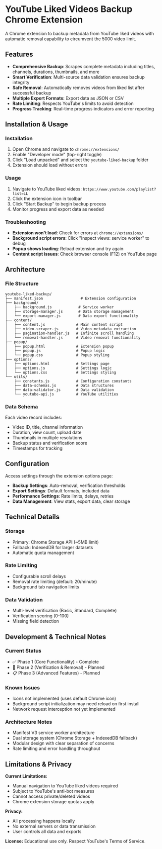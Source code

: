 # YouTube Liked Videos Backup Chrome Extension

A Chrome extension to backup metadata from YouTube liked videos with automatic removal capability to circumvent the 5000 video limit.

## Features

- **Comprehensive Backup**: Scrapes complete metadata including titles, channels, durations, thumbnails, and more
- **Smart Verification**: Multi-source data validation ensures backup integrity
- **Safe Removal**: Automatically removes videos from liked list after successful backup
- **Multiple Export Formats**: Export data as JSON or CSV
- **Rate Limiting**: Respects YouTube's limits to avoid detection
- **Progress Tracking**: Real-time progress indicators and error reporting

## Installation & Usage

### Installation
1. Open Chrome and navigate to `chrome://extensions/`
2. Enable "Developer mode" (top-right toggle)
3. Click "Load unpacked" and select the `youtube-liked-backup` folder
4. Extension should load without errors

### Usage
1. Navigate to YouTube liked videos: `https://www.youtube.com/playlist?list=LL`
2. Click the extension icon in toolbar
3. Click "Start Backup" to begin backup process
4. Monitor progress and export data as needed

### Troubleshooting
- **Extension won't load**: Check for errors at `chrome://extensions/`
- **Background script errors**: Click "Inspect views: service worker" to debug
- **Popup shows loading**: Reload extension and try again
- **Content script issues**: Check browser console (F12) on YouTube page

## Architecture

### File Structure

```
youtube-liked-backup/
├── manifest.json                 # Extension configuration
├── background/
│   ├── background.js            # Service worker
│   ├── storage-manager.js       # Data storage management
│   └── export-manager.js        # Data export functionality
├── content/
│   ├── content.js              # Main content script
│   ├── video-scraper.js        # Video metadata extraction
│   ├── pagination-handler.js   # Infinite scroll handling
│   └── removal-handler.js      # Video removal functionality
├── popup/
│   ├── popup.html              # Extension popup
│   ├── popup.js                # Popup logic
│   └── popup.css               # Popup styling
├── options/
│   ├── options.html            # Settings page
│   ├── options.js              # Settings logic
│   └── options.css             # Settings styling
└── utils/
    ├── constants.js            # Configuration constants
    ├── data-schemas.js         # Data structures
    ├── data-validator.js       # Data validation
    └── youtube-api.js          # YouTube utilities
```

### Data Schema

Each video record includes:
- Video ID, title, channel information
- Duration, view count, upload date
- Thumbnails in multiple resolutions
- Backup status and verification score
- Timestamps for tracking

## Configuration

Access settings through the extension options page:

- **Backup Settings**: Auto-removal, verification thresholds
- **Export Settings**: Default formats, included data
- **Performance Settings**: Rate limits, delays, retries
- **Data Management**: View stats, export data, clear storage

## Technical Details

### Storage
- Primary: Chrome Storage API (~5MB limit)
- Fallback: IndexedDB for larger datasets
- Automatic quota management

### Rate Limiting
- Configurable scroll delays
- Removal rate limiting (default: 20/minute)
- Background tab navigation limits

### Data Validation
- Multi-level verification (Basic, Standard, Complete)
- Verification scoring (0-100)
- Missing field detection

## Development & Technical Notes

### Current Status
- ✅ Phase 1 (Core Functionality) - Complete
- 🔄 Phase 2 (Verification & Removal) - Planned
- 📋 Phase 3 (Advanced Features) - Planned

### Known Issues
- Icons not implemented (uses default Chrome icon)
- Background script initialization may need reload on first install
- Network request interception not yet implemented

### Architecture Notes
- Manifest V3 service worker architecture
- Dual storage system (Chrome Storage + IndexedDB fallback)
- Modular design with clear separation of concerns
- Rate limiting and error handling throughout

## Limitations & Privacy

**Current Limitations:**
- Manual navigation to YouTube liked videos required
- Subject to YouTube's anti-bot measures
- Cannot access private/deleted videos
- Chrome extension storage quotas apply

**Privacy:**
- All processing happens locally
- No external servers or data transmission
- User controls all data and exports

**License:** Educational use only. Respect YouTube's Terms of Service.
